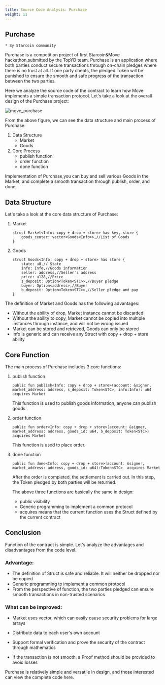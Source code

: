 ```yaml
---
title: Source Code Analysis: Purchase 
weight: 11
---
```


## Purchase

~~~
* By Starcoin community
~~~



Purchase is a competition project of first Starcoin&Move hackathon,submitted by the TopYD team. Purchase is an application where both parties conduct secure transactions through on-chain pledges where there is no trust at all. If one party cheats, the pledged Token will be punished to ensure the smooth and safe progress of the transaction between the two parties.

Here we analyze the source code of the contract to learn how Move implements a simple transaction protocol. Let's take a look at the overall design of the Purchase project:

![move_purchase](https://tva1.sinaimg.cn/large/008i3skNly1gug7xlve6mj60d303374a02.jpg)

From the above figure, we can see the data structure and main process of Purchase:

1. Data Structure
   - Market
   - Goods
2. Core Process
   - publish function
   - order function
   - done function

Implementation of Purchase,you can buy and sell various Goods in the Market, and complete a smooth transaction through publish, order, and done.



## Data Structure

Let's take a look at the core data structure of Purchase:

1. Market

   ```Move
   struct Market<Info: copy + drop + store> has key, store {
       goods_center: vector<Goods<Info>>,//List of Goods
   }
   ```

2. Goods

   ```Move
   struct Goods<Info: copy + drop + store> has store {
       state: u8,// State
       info: Info,//Goods information
       seller: address,//Seller's address
       price: u128,//Price
       s_deposit: Option<Token<STC>>,//Buyer pledge
       buyer: Option<address>,//Buyer
       b_deposit: Option<Token<STC>>,//Seller pledge and pay
   }
   ```

The definition of Market and Goods has the following advantages:

- Without the ability of drop, Market instance cannot be discarded
- Without the ability to copy, Market cannot be copied into multiple instances through instance, and will not be wrong issued 
- Market can be stored and retrieved, Goods can only be stored
- Info is generic and can receive any Struct with copy + drop + store ability



## Core Function

The main process of Purchase includes 3 core functions:

1. publish function

   ```Move
   public fun publish<Info: copy + drop + store>(account: &signer, market_address: address, s_deposit: Token<STC>, info:Info): u64 acquires Market
   ```

   This function is used to publish goods information, anyone can publish goods.

2. order function

   ```Move
   public fun order<Info: copy + drop + store>(account: &signer, market_address: address, goods_id: u64, b_deposit: Token<STC>) acquires Market 
   ```

   This function is used to place order.

3. done function

   ```Move
   public fun done<Info: copy + drop + store>(account: &signer, market_address: address, goods_id: u64):Token<STC>  acquires Market 
   ```

   After the order is completed, the settlement is carried out. In this step, the Token pledged by both parties will be returned.

   The above three functions are basically the same in design:

   - public visibility
   - Generic programming to implement a common protocol
   - acquires means that the current function uses the Struct defined by the current contract



## Conclusion

Function of the contract is simple. Let's analyze the advantages and disadvantages from the code level.

### Advantage:

- The definition of Struct is safe and reliable. It will neither be dropped nor be copied
- Generic programming to implement a common protocol
- From the perspective of  function, the two parties pledged can ensure smooth transactions in non-trusted scenarios

### What can be improved:

- Market uses vector, which can easily cause security problems for large arrays

- Distribute data to each user's own account

- Support formal verification and prove the security of the contract through mathematics

- If the transaction is not smooth, a Proof method should be provided to avoid losses

  

Purchase is relatively simple and versatile in design, and those interested can view the complete code here.